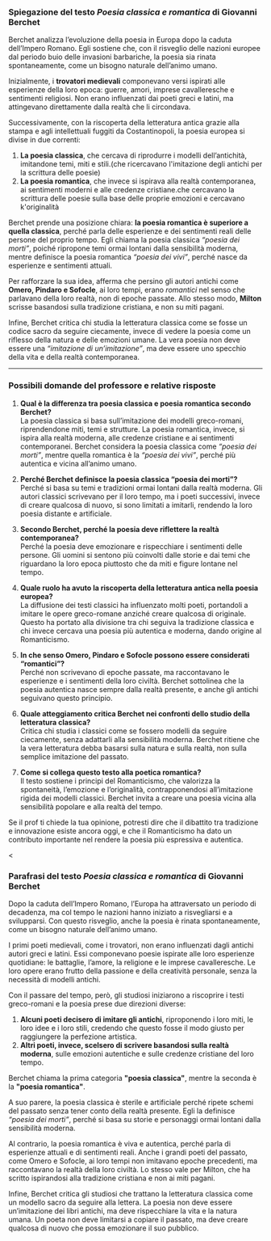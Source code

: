### **Spiegazione del testo _Poesia classica e romantica_ di Giovanni Berchet**

Berchet analizza l’evoluzione della poesia in Europa dopo la caduta dell’Impero Romano. Egli sostiene che, con il risveglio delle nazioni europee dal periodo buio delle invasioni barbariche, la poesia sia rinata spontaneamente, come un bisogno naturale dell’animo umano.

Inizialmente, i **trovatori medievali** componevano versi ispirati alle esperienze della loro epoca: guerre, amori, imprese cavalleresche e sentimenti religiosi. Non erano influenzati dai poeti greci e latini, ma attingevano direttamente dalla realtà che li circondava.

Successivamente, con la riscoperta della letteratura antica grazie alla stampa e agli intellettuali fuggiti da Costantinopoli, la poesia europea si divise in due correnti:

1. **La poesia classica**, che cercava di riprodurre i modelli dell’antichità, imitandone temi, miti e stili.(che ricercavano l'imitazione degli antichi per la scrittura delle poesie)
2. **La poesia romantica**, che invece si ispirava alla realtà contemporanea, ai sentimenti moderni e alle credenze cristiane.che cercavano la scrittura delle poesie sulla base delle proprie emozioni e cercavano k'originalità

Berchet prende una posizione chiara: **la poesia romantica è superiore a quella classica**, perché parla delle esperienze e dei sentimenti reali delle persone del proprio tempo. Egli chiama la poesia classica _“poesia dei morti”_, poiché ripropone temi ormai lontani dalla sensibilità moderna, mentre definisce la poesia romantica _“poesia dei vivi”_, perché nasce da esperienze e sentimenti attuali.

Per rafforzare la sua idea, afferma che persino gli autori antichi come **Omero, Pindaro e Sofocle**, ai loro tempi, erano _romantici_ nel senso che parlavano della loro realtà, non di epoche passate. Allo stesso modo, **Milton** scrisse basandosi sulla tradizione cristiana, e non su miti pagani.

Infine, Berchet critica chi studia la letteratura classica come se fosse un codice sacro da seguire ciecamente, invece di vedere la poesia come un riflesso della natura e delle emozioni umane. La vera poesia non deve essere una _“imitazione di un’imitazione”_, ma deve essere uno specchio della vita e della realtà contemporanea.






---

### **Possibili domande del professore e relative risposte**

1. **Qual è la differenza tra poesia classica e poesia romantica secondo Berchet?**  
    La poesia classica si basa sull’imitazione dei modelli greco-romani, riprendendone miti, temi e strutture. La poesia romantica, invece, si ispira alla realtà moderna, alle credenze cristiane e ai sentimenti contemporanei. Berchet considera la poesia classica come _“poesia dei morti”_, mentre quella romantica è la _“poesia dei vivi”_, perché più autentica e vicina all’animo umano.
    
2. **Perché Berchet definisce la poesia classica “poesia dei morti”?**  
    Perché si basa su temi e tradizioni ormai lontani dalla realtà moderna. Gli autori classici scrivevano per il loro tempo, ma i poeti successivi, invece di creare qualcosa di nuovo, si sono limitati a imitarli, rendendo la loro poesia distante e artificiale.
    
3. **Secondo Berchet, perché la poesia deve riflettere la realtà contemporanea?**  
    Perché la poesia deve emozionare e rispecchiare i sentimenti delle persone. Gli uomini si sentono più coinvolti dalle storie e dai temi che riguardano la loro epoca piuttosto che da miti e figure lontane nel tempo.
    
4. **Quale ruolo ha avuto la riscoperta della letteratura antica nella poesia europea?**  
    La diffusione dei testi classici ha influenzato molti poeti, portandoli a imitare le opere greco-romane anziché creare qualcosa di originale. Questo ha portato alla divisione tra chi seguiva la tradizione classica e chi invece cercava una poesia più autentica e moderna, dando origine al Romanticismo.
    
5. **In che senso Omero, Pindaro e Sofocle possono essere considerati “romantici”?**  
    Perché non scrivevano di epoche passate, ma raccontavano le esperienze e i sentimenti della loro civiltà. Berchet sottolinea che la poesia autentica nasce sempre dalla realtà presente, e anche gli antichi seguivano questo principio.
    
6. **Quale atteggiamento critica Berchet nei confronti dello studio della letteratura classica?**  
    Critica chi studia i classici come se fossero modelli da seguire ciecamente, senza adattarli alla sensibilità moderna. Berchet ritiene che la vera letteratura debba basarsi sulla natura e sulla realtà, non sulla semplice imitazione del passato.
    
7. **Come si collega questo testo alla poetica romantica?**  
    Il testo sostiene i principi del Romanticismo, che valorizza la spontaneità, l’emozione e l’originalità, contrapponendosi all’imitazione rigida dei modelli classici. Berchet invita a creare una poesia vicina alla sensibilità popolare e alla realtà del tempo.
    

Se il prof ti chiede la tua opinione, potresti dire che il dibattito tra tradizione e innovazione esiste ancora oggi, e che il Romanticismo ha dato un contributo importante nel rendere la poesia più espressiva e autentica.


<
### **Parafrasi del testo _Poesia classica e romantica_ di Giovanni Berchet**

Dopo la caduta dell’Impero Romano, l’Europa ha attraversato un periodo di decadenza, ma col tempo le nazioni hanno iniziato a risvegliarsi e a svilupparsi. Con questo risveglio, anche la poesia è rinata spontaneamente, come un bisogno naturale dell’animo umano.

I primi poeti medievali, come i trovatori, non erano influenzati dagli antichi autori greci e latini. Essi componevano poesie ispirate alle loro esperienze quotidiane: le battaglie, l’amore, la religione e le imprese cavalleresche. Le loro opere erano frutto della passione e della creatività personale, senza la necessità di modelli antichi.

Con il passare del tempo, però, gli studiosi iniziarono a riscoprire i testi greco-romani e la poesia prese due direzioni diverse:

1. **Alcuni poeti decisero di imitare gli antichi**, riproponendo i loro miti, le loro idee e i loro stili, credendo che questo fosse il modo giusto per raggiungere la perfezione artistica.
2. **Altri poeti, invece, scelsero di scrivere basandosi sulla realtà moderna**, sulle emozioni autentiche e sulle credenze cristiane del loro tempo.

Berchet chiama la prima categoria **"poesia classica"**, mentre la seconda è la **"poesia romantica"**.

A suo parere, la poesia classica è sterile e artificiale perché ripete schemi del passato senza tener conto della realtà presente. Egli la definisce _“poesia dei morti”_, perché si basa su storie e personaggi ormai lontani dalla sensibilità moderna.

Al contrario, la poesia romantica è viva e autentica, perché parla di esperienze attuali e di sentimenti reali. Anche i grandi poeti del passato, come Omero e Sofocle, ai loro tempi non imitavano epoche precedenti, ma raccontavano la realtà della loro civiltà. Lo stesso vale per Milton, che ha scritto ispirandosi alla tradizione cristiana e non ai miti pagani.

Infine, Berchet critica gli studiosi che trattano la letteratura classica come un modello sacro da seguire alla lettera. La poesia non deve essere un’imitazione dei libri antichi, ma deve rispecchiare la vita e la natura umana. Un poeta non deve limitarsi a copiare il passato, ma deve creare qualcosa di nuovo che possa emozionare il suo pubblico.